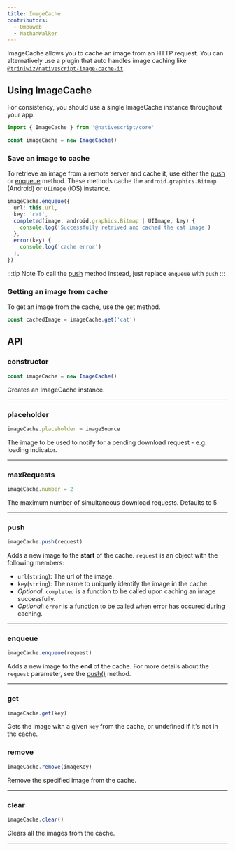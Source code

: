 ```yaml
---
title: ImageCache
contributors:
  - Ombuweb
  - NathanWalker
---
```


ImageCache allows you to cache an image from an HTTP request. You can alternatively use a plugin that auto handles image caching like [`@triniwiz/nativescript-image-cache-it`](https://www.npmjs.com/package/@triniwiz/nativescript-image-cache-it).

## Using ImageCache

For consistency, you should use a single ImageCache instance throughout your app.

```ts
import { ImageCache } from '@nativescript/core'

const imageCache = new ImageCache()
```

### Save an image to cache

To retrieve an image from a remote server and cache it, use either the [push](#push) or [enqueue](#enqueue) method. These methods cache the `android.graphics.Bitmap` (Android) or `UIImage` (iOS) instance.

```ts
imageCache.enqueue({
  url: this.url,
  key: 'cat',
  completed(image: android.graphics.Bitmap | UIImage, key) {
    console.log('Successfully retrived and cached the cat image')
  },
  error(key) {
    console.log('cache error')
  },
})
```

:::tip Note
To call the [push](#push) method instead, just replace `enqueue` with `push`
:::

### Getting an image from cache

To get an image from the cache, use the [get](#get) method.

```ts
const cachedImage = imageCache.get('cat')
```

## API

### constructor

```ts
const imageCache = new ImageCache()
```

Creates an ImageCache instance.

---

<!-- ### downloadedEvent
```ts
self.on(ImageCache.downloadedEvent, (args: DownloadedData) => {

    })
```

---

### downloadedEvent
```ts
self.on(ImageCache.downloadErrorEvent, (args: DownloadError) => {

    })
```

--- -->

### placeholder

```ts
imageCache.placeholder = imageSource
```

The image to be used to notify for a pending download request - e.g. loading indicator.

---

### maxRequests

```ts
imageCache.number = 2
```

The maximum number of simultaneous download requests. Defaults to 5

---

<!-- ### enableDownload()
```ts
imageCache.enableDownload()
```
Enables suspended download requests.

---
### disableDownload()
```ts
imageCache.disableDownload()
```
Temporary disables download requests.

--- -->

### push

```ts
imageCache.push(request)
```

Adds a new image to the **start** of the cache. `request` is an object with the following members:

- `url`(`string`): The url of the image.
- `key`(`string`): The name to uniquely identify the image in the cache.
- _Optional_: `completed` is a function to be called upon caching an image successfully.
- _Optional_: `error` is a function to be called when error has occured during caching.

---

### enqueue

```ts
imageCache.enqueue(request)
```

Adds a new image to the **end** of the cache. For more details about the `request` parameter, see the [push()](#push) method.

---

### get

```ts
imageCache.get(key)
```

Gets the image with a given `key` from the cache, or undefined if it's not in the cache.

### remove

```ts
imageCache.remove(imageKey)
```

Remove the specified image from the cache.

---

### clear

```ts
imageCache.clear()
```

Clears all the images from the cache.

---
